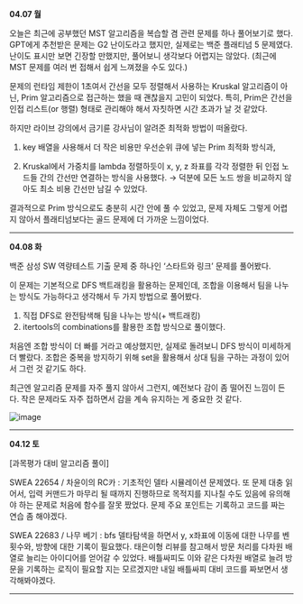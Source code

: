 **04.07 월**

오늘은 최근에 공부했던 MST 알고리즘을 복습할 겸 관련 문제를 하나 풀어보기로 했다. GPT에게 추천받은 문제는 G2 난이도라고 했지만, 실제로는 백준 플래티넘 5 문제였다. 난이도 표시만 보면 긴장할 만했지만, 풀어보니 생각보다 어렵지는 않았다.
(최근에 MST 문제를 여러 번 접해서 쉽게 느껴졌을 수도 있다.)

문제의 런타임 제한이 1초여서 간선을 모두 정렬해서 사용하는 Kruskal 알고리즘이 아닌, Prim 알고리즘으로 접근하는 했을 때 괜찮을지 고민이 되었다. 특히, Prim은 간선을 인접 리스트(or 행렬) 형태로 관리해야 해서 자칫하면 시간 초과가 날 것 같았다.

하지만 라이브 강의에서 금기륜 강사님이 알려준 최적화 방법이 떠올랐다.

1. key 배열을 사용해서 더 작은 비용만 우선순위 큐에 넣는 Prim 최적화 방식과,

2. Kruskal에서 가중치를 lambda 정렬하듯이 x, y, z 좌표를 각각 정렬한 뒤 인접 노드들 간의 간선만 연결하는 방식을 사용했다.
→ 덕분에 모든 노드 쌍을 비교하지 않아도 최소 비용 간선만 남길 수 있었다.

결과적으로 Prim 방식으로도 충분히 시간 안에 풀 수 있었고,
문제 자체도 그렇게 어렵지 않아서 플래티넘보다는 골드 문제에 더 가까운 느낌이었다.

***

**04.08 화**

백준 삼성 SW 역량테스트 기출 문제 중 하나인 ‘스타트와 링크’ 문제를 풀어봤다.

이 문제는 기본적으로 DFS 백트래킹을 활용하는 문제인데, 조합을 이용해서 팀을 나누는 방식도 가능하다고 생각해서 두 가지 방법으로 풀어봤다.
1. 직접 DFS로 완전탐색해 팀을 나누는 방식(+ 백트래킹)
2. itertools의 combinations를 활용한 조합 방식으로 풀이했다.

처음엔 조합 방식이 더 빠를 거라고 예상했지만, 실제로 돌려보니 DFS 방식이 미세하게 더 빨랐다.
조합은 중복을 방지하기 위해 set을 활용해서 상대 팀을 구하는 과정이 있어서 그런 것 같기도 하다.

최근엔 알고리즘 문제를 자주 풀지 않아서 그런지, 예전보다 감이 좀 떨어진 느낌이 든다.
작은 문제라도 자주 접하면서 감을 계속 유지하는 게 중요한 것 같다.

![image](https://github.com/user-attachments/assets/9e1d6f88-0444-42df-9c1c-4a4c81288647)

***

**04.12 토**

[과목평가 대비 알고리즘 풀이]

SWEA 22654 / 차윤이의 RC카
: 기초적인 델타 시뮬레이션 문제였다. 또 문제 대충 읽어서, 입력 커맨드가 마무리 될 때까지 진행하므로 목적지를 지나칠 수도 있음에 유의해야 하는 문제로 처음에 함수를 잘못 짰었다. 문제 주요 포인트는 기록하고 코드를 짜는 연습 좀 해야겠다.

SWEA 22683 / 나무 베기
: bfs 델타탐색을 하면서 y, x좌표에 이동에 대한 나무를 벤 횟수와, 방향에 대한 기록이 필요했다. 태은이형 리뷰를 참고해서 방문 처리를 다차원 배열로 늘리는 아이디어를 얻어갈 수 있었다. 배틀싸피도 이와 같은 다차원 배열로 늘려 방문을 기록하는 로직이 필요할 지는 모르겠지만 내일 배틀싸피 대비 코드를 짜보면서 생각해봐야겠다.

***
